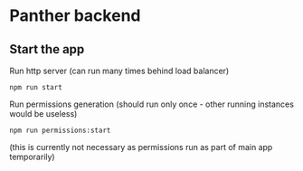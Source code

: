 # Panther backend

## Start the app

Run http server (can run many times behind load balancer)
```
npm run start
```

Run permissions generation (should run only once - other running instances would be useless)
```
npm run permissions:start
```
(this is currently not necessary as permissions run as part of main app temporarily)
